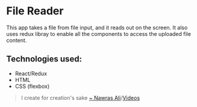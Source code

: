 # File Reader

This app takes a file from file input, and it reads out on the screen. It also uses redux libray to enable all the components to access the uploaded file content.

## Technologies used: 
- React/Redux
- HTML
- CSS (flexbox)

> I create for creation's sake [~ Nawras Ali](https://learnwithnaw.com)/[Videos](https://youtube.com/c/learnwithnaw)

